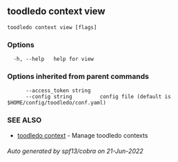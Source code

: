 ## toodledo context view



```
toodledo context view [flags]
```

### Options

```
  -h, --help   help for view
```

### Options inherited from parent commands

```
      --access_token string   
      --config string         config file (default is $HOME/config/toodledo/conf.yaml)
```

### SEE ALSO

* [toodledo context](toodledo_context.md)	 - Manage toodledo contexts

###### Auto generated by spf13/cobra on 21-Jun-2022
